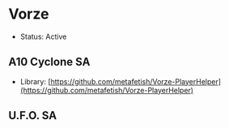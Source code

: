 # Vorze

* Status: Active

## A10 Cyclone SA

* Library: [https://github.com/metafetish/Vorze-PlayerHelper](https://github.com/metafetish/Vorze-PlayerHelper)

## U.F.O. SA



